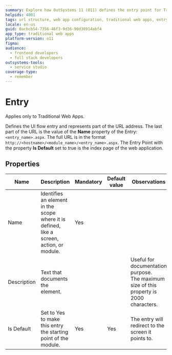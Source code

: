 ```yaml
---
summary: Explore how OutSystems 11 (O11) defines the entry point for Traditional Web Apps, detailing URL structure and properties.
helpids: 4001
tags: url structure, web app configuration, traditional web apps, entry points, default pages
locale: en-us
guid: 0acbcb54-7356-46f3-9d36-90d30914abf4
app_type: traditional web apps
platform-version: o11
figma:
audience:
  - frontend developers
  - full stack developers
outsystems-tools:
  - service studio
coverage-type:
  - remember
---
```


# Entry

<div class="info" markdown="1">

Applies only to Traditional Web Apps.

</div>

Defines the UI flow entry and represents part of the URL address. The last part of the URL is the value of the **Name** property of the Entry: `<entry_name>.aspx`. The full URL is in the format `http://<hostname>/<module_name>/<entry_name>.aspx`. The Entry Point with the property **Is Default** set to true is the index page of the web application.

## Properties

<table markdown="1">
<thead>
<tr>
<th>Name</th>
<th>Description</th>
<th>Mandatory</th>
<th>Default value</th>
<th>Observations</th>
</tr>
</thead>
<tbody>
<tr>
<td title="Name">Name</td>
<td>Identifies an element in the scope where it is defined, like a screen, action, or module.</td>
<td>Yes</td>
<td></td>
<td></td>
</tr>
<tr>
<td title="Description">Description</td>
<td>Text that documents the element.</td>
<td></td>
<td></td>
<td>Useful for documentation purpose.<br/>The maximum size of this property is 2000 characters.</td>
</tr>
<tr>
<td title="Is Default">Is Default</td>
<td>Set to Yes to make this entry the starting point of the module.</td>
<td>Yes</td>
<td>Yes</td>
<td>The entry will redirect to the screen it points to.</td>
</tr>
</tbody>
</table>
